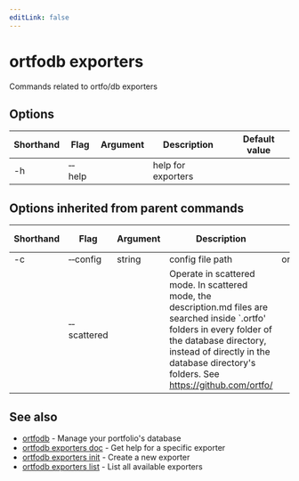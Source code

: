 ```yaml
---
editLink: false
---
```


# ortfodb exporters

Commands related to ortfo/db exporters

## Options

| Shorthand | Flag | Argument | Description | Default value |
| --- | --- | --- | --- | --- |
| -h | &hyphen;&hyphen;help | | help for exporters 

## Options inherited from parent commands

| Shorthand | Flag | Argument | Description | Default value |
| --- | --- | --- | --- | --- |
| -c | &hyphen;&hyphen;config | string | config file path | ortfodb.yaml
| | &hyphen;&hyphen;scattered | | Operate in scattered mode. In scattered mode, the description.md files are searched inside `.ortfo' folders in every folder of the database directory, instead of directly in the database directory's folders. See https://github.com/ortfo/ 

## See also

* [ortfodb](global-options.md)	 - Manage your portfolio's database
* [ortfodb exporters doc](exporters-doc.md)	 - Get help for a specific exporter
* [ortfodb exporters init](exporters-init.md)	 - Create a new exporter
* [ortfodb exporters list](exporters-list.md)	 - List all available exporters

